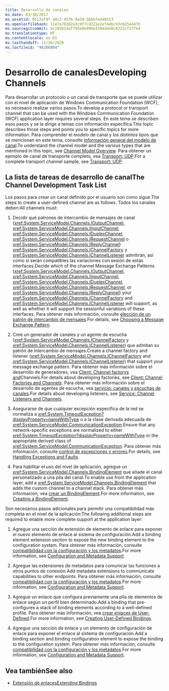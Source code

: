 ```yaml
---
title: Desarrollo de canales
ms.date: 03/30/2017
ms.assetid: 0513af9f-a0c2-457b-9a50-5b6bfee48513
ms.openlocfilehash: 11e7a78282a3c9f7cd221e2ef44bc43c625e447b
ms.sourcegitcommit: bc293b14af795e0e999e3304dd40c0222cf2ffe4
ms.translationtype: MT
ms.contentlocale: es-ES
ms.lasthandoff: 11/26/2020
ms.locfileid: "96286804"
---
```

# <a name="developing-channels"></a><span data-ttu-id="a1a82-102">Desarrollo de canales</span><span class="sxs-lookup"><span data-stu-id="a1a82-102">Developing Channels</span></span>

<span data-ttu-id="a1a82-103">Para desarrollar un protocolo o un canal de transporte que se puede utilizar con el nivel de aplicación de Windows Communication Foundation (WCF), es necesario realizar varios pasos.</span><span class="sxs-lookup"><span data-stu-id="a1a82-103">To develop a protocol or transport channel that can be used with the Windows Communication Foundation (WCF) application layer requires several steps.</span></span> <span data-ttu-id="a1a82-104">En este tema se describen esos pasos y se le dirige a temas con información específica.</span><span class="sxs-lookup"><span data-stu-id="a1a82-104">This topic describes those steps and points you to specific topics for more information.</span></span> <span data-ttu-id="a1a82-105">Para comprender el modelo de canal y los distintos tipos que se mencionan en este tema, consulte [información general del modelo de canal](channel-model-overview.md).</span><span class="sxs-lookup"><span data-stu-id="a1a82-105">To understand the channel model and the various types that are mentioned in this topic, see [Channel Model Overview](channel-model-overview.md).</span></span> <span data-ttu-id="a1a82-106">Para obtener un ejemplo de canal de transporte completo, vea [Transport: UDP](../samples/transport-udp.md).</span><span class="sxs-lookup"><span data-stu-id="a1a82-106">For a complete transport channel sample, see [Transport: UDP](../samples/transport-udp.md).</span></span>  
  
## <a name="the-channel-development-task-list"></a><span data-ttu-id="a1a82-107">La lista de tareas de desarrollo de canal</span><span class="sxs-lookup"><span data-stu-id="a1a82-107">The Channel Development Task List</span></span>  

 <span data-ttu-id="a1a82-108">Los pasos para crear un canal definido por el usuario son como sigue.</span><span class="sxs-lookup"><span data-stu-id="a1a82-108">The steps to create a user-defined channel are as follows.</span></span> <span data-ttu-id="a1a82-109">Todos los canales deben:</span><span class="sxs-lookup"><span data-stu-id="a1a82-109">All channels must:</span></span>  
  
1. <span data-ttu-id="a1a82-110">Decidir qué patrones de intercambio de mensajes de canal (<xref:System.ServiceModel.Channels.IOutputChannel>, <xref:System.ServiceModel.Channels.IInputChannel>, <xref:System.ServiceModel.Channels.IDuplexChannel>, <xref:System.ServiceModel.Channels.IRequestChannel> o <xref:System.ServiceModel.Channels.IReplyChannel>) <xref:System.ServiceModel.Channels.IChannelFactory> y <xref:System.ServiceModel.Channels.IChannelListener> admitirán, así como si serán compatibles las variaciones con sesión de estas interfaces.</span><span class="sxs-lookup"><span data-stu-id="a1a82-110">Decide which of the channel Message Exchange Patterns (<xref:System.ServiceModel.Channels.IOutputChannel>, <xref:System.ServiceModel.Channels.IInputChannel>, <xref:System.ServiceModel.Channels.IDuplexChannel>, <xref:System.ServiceModel.Channels.IRequestChannel>, or <xref:System.ServiceModel.Channels.IReplyChannel>) your <xref:System.ServiceModel.Channels.IChannelFactory> and <xref:System.ServiceModel.Channels.IChannelListener> will support, as well as whether it will support the sessionful variations of these interfaces.</span></span> <span data-ttu-id="a1a82-111">Para obtener más información, consulte [elección de un patrón de intercambio de mensajes](choosing-a-message-exchange-pattern.md).</span><span class="sxs-lookup"><span data-stu-id="a1a82-111">For details, see [Choosing a Message Exchange Pattern](choosing-a-message-exchange-pattern.md).</span></span>  
  
2. <span data-ttu-id="a1a82-112">Cree un generador de canales y un agente de escucha (<xref:System.ServiceModel.Channels.IChannelFactory> y <xref:System.ServiceModel.Channels.IChannelListener>) que admitan su patrón de intercambio de mensajes.</span><span class="sxs-lookup"><span data-stu-id="a1a82-112">Create a channel factory and listener (<xref:System.ServiceModel.Channels.IChannelFactory> and <xref:System.ServiceModel.Channels.IChannelListener>) that support your message exchange pattern.</span></span> <span data-ttu-id="a1a82-113">Para obtener más información sobre el desarrollo de generadores, vea [Client: Channel factorys and](client-channel-factories-and-channels.md)Channels.</span><span class="sxs-lookup"><span data-stu-id="a1a82-113">For details about developing factories, see [Client: Channel Factories and Channels](client-channel-factories-and-channels.md).</span></span> <span data-ttu-id="a1a82-114">Para obtener más información sobre el desarrollo de agentes de escucha, vea [servicio: canales y escuchas de canales](service-channel-listeners-and-channels.md).</span><span class="sxs-lookup"><span data-stu-id="a1a82-114">For details about developing listeners, see [Service: Channel Listeners and Channels](service-channel-listeners-and-channels.md).</span></span>  
  
3. <span data-ttu-id="a1a82-115">Asegurarse de que cualquier excepción específica de la red se normaliza a <xref:System.TimeoutException?displayProperty=nameWithType> o a la clase derivada adecuada de <xref:System.ServiceModel.CommunicationException>.</span><span class="sxs-lookup"><span data-stu-id="a1a82-115">Ensure that any network-specific exceptions are normalized to either <xref:System.TimeoutException?displayProperty=nameWithType> or the appropriate derived class of <xref:System.ServiceModel.CommunicationException>.</span></span> <span data-ttu-id="a1a82-116">Para obtener más información, consulte [control de excepciones y errores](handling-exceptions-and-faults.md).</span><span class="sxs-lookup"><span data-stu-id="a1a82-116">For details, see [Handling Exceptions and Faults](handling-exceptions-and-faults.md).</span></span>  
  
4. <span data-ttu-id="a1a82-117">Para habilitar el uso del nivel de aplicación, agregue un <xref:System.ServiceModel.Channels.BindingElement> que añade el canal personalizado a una pila del canal.</span><span class="sxs-lookup"><span data-stu-id="a1a82-117">To enable use from the application layer, add a <xref:System.ServiceModel.Channels.BindingElement> that adds the custom channel to a channel stack.</span></span> <span data-ttu-id="a1a82-118">Para obtener más información, vea [crear un BindingElement](creating-a-bindingelement.md).</span><span class="sxs-lookup"><span data-stu-id="a1a82-118">For more information, see [Creating a BindingElement](creating-a-bindingelement.md).</span></span>  
  
 <span data-ttu-id="a1a82-119">Son necesarios pasos adicionales para permitir una compatibilidad más completa en el nivel de la aplicación:</span><span class="sxs-lookup"><span data-stu-id="a1a82-119">The following additional steps are required to enable more complete support at the application layer:</span></span>  
  
1. <span data-ttu-id="a1a82-120">Agregue una sección de extensión de elemento de enlace para exponer el nuevo elemento de enlace al sistema de configuración.</span><span class="sxs-lookup"><span data-stu-id="a1a82-120">Add a binding element extension section to expose the new binding element to the configuration system.</span></span> <span data-ttu-id="a1a82-121">Para obtener más información, consulte [compatibilidad con la configuración y los metadatos](configuration-and-metadata-support.md).</span><span class="sxs-lookup"><span data-stu-id="a1a82-121">For more information, see [Configuration and Metadata Support](configuration-and-metadata-support.md).</span></span>  
  
2. <span data-ttu-id="a1a82-122">Agregue las extensiones de metadatos para comunicar las funciones a otros puntos de conexión.</span><span class="sxs-lookup"><span data-stu-id="a1a82-122">Add metadata extensions to communicate capabilities to other endpoints.</span></span> <span data-ttu-id="a1a82-123">Para obtener más información, consulte [compatibilidad con la configuración y los metadatos](configuration-and-metadata-support.md).</span><span class="sxs-lookup"><span data-stu-id="a1a82-123">For more information, see [Configuration and Metadata Support](configuration-and-metadata-support.md).</span></span>  
  
3. <span data-ttu-id="a1a82-124">Agregue un enlace que configura previamente una pila de elementos de enlace según un perfil bien determinado.</span><span class="sxs-lookup"><span data-stu-id="a1a82-124">Add a binding that pre-configures a stack of binding elements according to a well-defined profile.</span></span> <span data-ttu-id="a1a82-125">Para obtener más información, vea [crear enlaces de User-Defined](creating-user-defined-bindings.md).</span><span class="sxs-lookup"><span data-stu-id="a1a82-125">For more information, see [Creating User-Defined Bindings](creating-user-defined-bindings.md).</span></span>  
  
4. <span data-ttu-id="a1a82-126">Agregue una sección de enlace y un elemento de configuración de enlace para exponer el enlace al sistema de configuración.</span><span class="sxs-lookup"><span data-stu-id="a1a82-126">Add a binding section and binding configuration element to expose the binding to the configuration system.</span></span> <span data-ttu-id="a1a82-127">Para obtener más información, consulte [compatibilidad con la configuración y los metadatos](configuration-and-metadata-support.md).</span><span class="sxs-lookup"><span data-stu-id="a1a82-127">For more information, see [Configuration and Metadata Support](configuration-and-metadata-support.md).</span></span>  
  
## <a name="see-also"></a><span data-ttu-id="a1a82-128">Vea también</span><span class="sxs-lookup"><span data-stu-id="a1a82-128">See also</span></span>

- [<span data-ttu-id="a1a82-129">Extensión de enlaces</span><span class="sxs-lookup"><span data-stu-id="a1a82-129">Extending Bindings</span></span>](extending-bindings.md)
